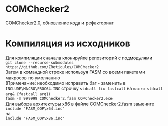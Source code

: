 # COMChecker2
COMChecker2.0, обновление кода и рефакторинг  
# Компиляция из исходников
Для компиляции сначала клонируйте репозиторий с подмодулями  
`git clone --recurse-submodules https://github.com/ZReticules/COMChecker2`  
Затем в командной строке используя FASM со всеми пакетами макросов по умолчанию  
(Примечание: необходимо исправить баг - заменить в `INCLUDE\MACRO\PROC64.INC` строчку `stdcall fix fastcall` на `macro stdcall arg& {fastcall arg}`)  
`fasm -m 999999 COMChecker2.fasm COMChecker2.exe`  
Для выбора архитектуры x86 в файле COMChecker2.fasm замените  
`include "FASM_OOP\x64.inc"`  
на  
`include "FASM_OOP\x86.inc"`  